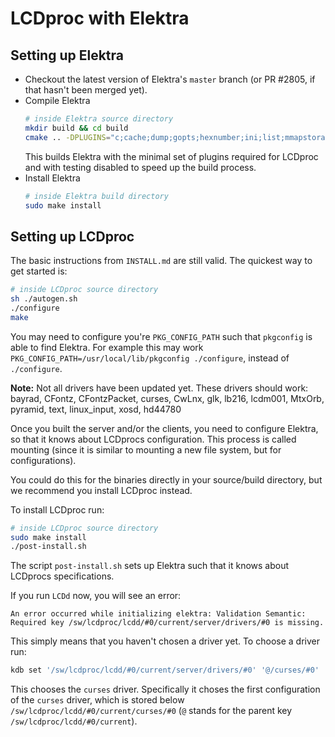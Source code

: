 # LCDproc with Elektra

## Setting up Elektra

-   Checkout the latest version of Elektra's `master` branch (or PR #2805, if that hasn't been merged
    yet).
-   Compile Elektra
    ```sh
    # inside Elektra source directory
    mkdir build && cd build
    cmake .. -DPLUGINS="c;cache;dump;gopts;hexnumber;ini;list;mmapstorage;network;ni;noresolver;path;quickdump;range;reference;resolver;resolver_fm_hpu_b;spec;specload;type;validation;sync" -DBUILD_TESTING=OFF -DENABLE_TESTING=OFF -DINSTALL_TESTING=OFF
    ```
    This builds Elektra with the minimal set of plugins required for LCDproc and with testing disabled to speed up the build process.
-   Install Elektra
    ```sh
    # inside Elektra build directory
    sudo make install
    ```

## Setting up LCDproc

The basic instructions from `INSTALL.md` are still valid. The quickest way to get started is:

```sh
# inside LCDproc source directory
sh ./autogen.sh
./configure
make
```

You may need to configure you're `PKG_CONFIG_PATH` such that `pkgconfig` is able to find Elektra.
For example this may work `PKG_CONFIG_PATH=/usr/local/lib/pkgconfig ./configure`, instead of
`./configure`.

**Note:** Not all drivers have been updated yet. These drivers should work: bayrad, CFontz,
CFontzPacket, curses, CwLnx, glk, lb216, lcdm001, MtxOrb, pyramid, text, linux_input, xosd, hd44780

Once you built the server and/or the clients, you need to configure Elektra, so that it knows about
LCDprocs configuration. This process is called mounting (since it is similar to mounting a new file
system, but for configurations).

You could do this for the binaries directly in your source/build directory, but we recommend you
install LCDproc instead.

To install LCDproc run:

```sh
# inside LCDproc source directory
sudo make install
./post-install.sh
```

The script `post-install.sh` sets up Elektra such that it knows about LCDprocs specifications.

If you run `LCDd` now, you will see an error:

```
An error occurred while initializing elektra: Validation Semantic: Required key /sw/lcdproc/lcdd/#0/current/server/drivers/#0 is missing.
```

This simply means that you haven't chosen a driver yet. To choose a driver run:

```sh
kdb set '/sw/lcdproc/lcdd/#0/current/server/drivers/#0' '@/curses/#0'
```

This chooses the `curses` driver. Specifically it choses the first configuration of the `curses` driver,
which is stored below `/sw/lcdproc/lcdd/#0/current/curses/#0` (`@` stands for the parent key
`/sw/lcdproc/lcdd/#0/current`).
